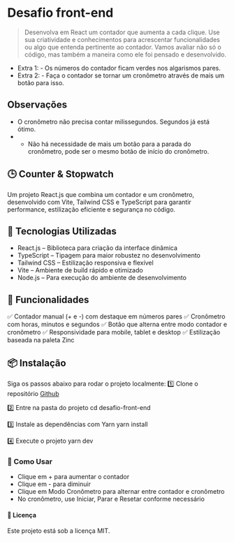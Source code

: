 # Desafio front-end

> Desenvolva em React um contador que aumenta a cada clique. Use sua criatividade e conhecimentos para acrescentar funcionalidades ou algo que entenda pertinente ao contador. Vamos avaliar não só o código, mas também a maneira como ele foi pensado e desenvolvido.

- Extra 1: - Os números do contador ficam verdes nos algarismos pares.
- Extra 2: - Faça o contador se tornar um cronômetro através de mais um botão para isso.

## Observações

- O cronômetro não precisa contar milissegundos. Segundos já está ótimo.
- - Não há necessidade de mais um botão para a parada do cronômetro, pode ser o mesmo botão
    de início do cronômetro.

## 🕒 Counter & Stopwatch

Um projeto React.js que combina um contador e um cronômetro, desenvolvido com Vite, Tailwind CSS e TypeScript para garantir performance, estilização eficiente e segurança no código.

## 🚀 Tecnologias Utilizadas

- React.js – Biblioteca para criação da interface dinâmica
- TypeScript – Tipagem para maior robustez no desenvolvimento
- Tailwind CSS – Estilização responsiva e flexível
- Vite – Ambiente de build rápido e otimizado
- Node.js – Para execução do ambiente de desenvolvimento

## 📌 Funcionalidades

✅ Contador manual (+ e -) com destaque em números pares
✅ Cronômetro com horas, minutos e segundos
✅ Botão que alterna entre modo contador e cronômetro
✅ Responsividade para mobile, tablet e desktop
✅ Estilização baseada na paleta Zinc

## 📦 Instalação

Siga os passos abaixo para rodar o projeto localmente:
1️⃣ Clone o repositório
[Github]("https://github.com/Adriano-Henrique275/Desafio-front-end")

2️⃣ Entre na pasta do projeto
cd desafio-front-end

3️⃣ Instale as dependências com Yarn
yarn install

4️⃣ Execute o projeto
yarn dev

### 🎯 Como Usar

- Clique em + para aumentar o contador
- Clique em - para diminuir
- Clique em Modo Cronômetro para alternar entre contador e cronômetro
- No cronômetro, use Iniciar, Parar e Resetar conforme necessário

#### 📄 Licença

Este projeto está sob a licença MIT.
